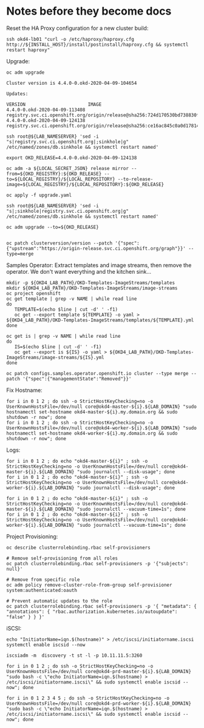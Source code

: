 # Notes before they become docs

Reset the HA Proxy configuration for a new cluster build:

    ssh okd4-lb01 "curl -o /etc/haproxy/haproxy.cfg http://${INSTALL_HOST}/install/postinstall/haproxy.cfg && systemctl restart haproxy"
    
Upgrade:

    oc adm upgrade 

    Cluster version is 4.4.0-0.okd-2020-04-09-104654

    Updates:

    VERSION                       IMAGE
    4.4.0-0.okd-2020-04-09-113408 registry.svc.ci.openshift.org/origin/release@sha256:724d170530bd738830f0ba370e74d94a22fc70cf1c017b1d1447d39ae7c3cf4f
    4.4.0-0.okd-2020-04-09-124138 registry.svc.ci.openshift.org/origin/release@sha256:ce16ac845c0a0d178149553a51214367f63860aea71c0337f25556f25e5b8bb3

    ssh root@${LAB_NAMESERVER} 'sed -i "s|registry.svc.ci.openshift.org|;sinkhole|g" /etc/named/zones/db.sinkhole && systemctl restart named'

    export OKD_RELEASE=4.4.0-0.okd-2020-04-09-124138

    oc adm -a ${LOCAL_SECRET_JSON} release mirror --from=${OKD_REGISTRY}:${OKD_RELEASE} --to=${LOCAL_REGISTRY}/${LOCAL_REPOSITORY} --to-release-image=${LOCAL_REGISTRY}/${LOCAL_REPOSITORY}:${OKD_RELEASE}

    oc apply -f upgrade.yaml

    ssh root@${LAB_NAMESERVER} 'sed -i "s|;sinkhole|registry.svc.ci.openshift.org|g" /etc/named/zones/db.sinkhole && systemctl restart named'

    oc adm upgrade --to=${OKD_RELEASE}


    oc patch clusterversion/version --patch '{"spec":{"upstream":"https://origin-release.svc.ci.openshift.org/graph"}}' --type=merge

Samples Operator: Extract templates and image streams, then remove the operator.  We don't want everything and the kitchen sink...

    mkdir -p ${OKD4_LAB_PATH}/OKD-Templates-ImageStreams/templates
    mkdir ${OKD4_LAB_PATH}/OKD-Templates-ImageStreams/image-streams
    oc project openshift
    oc get template | grep -v NAME | while read line
    do
       TEMPLATE=$(echo $line | cut -d' ' -f1)
       oc get --export template ${TEMPLATE} -o yaml > ${OKD4_LAB_PATH}/OKD-Templates-ImageStreams/templates/${TEMPLATE}.yml
    done

    oc get is | grep -v NAME | while read line
    do
       IS=$(echo $line | cut -d' ' -f1)
       oc get --export is ${IS} -o yaml > ${OKD4_LAB_PATH}/OKD-Templates-ImageStreams/image-streams/${IS}.yml
    done

    oc patch configs.samples.operator.openshift.io cluster --type merge --patch '{"spec":{"managementState":"Removed"}}'

Fix Hostname:

    for i in 0 1 2 ; do ssh -o StrictHostKeyChecking=no -o UserKnownHostsFile=/dev/null core@okd4-master-${i}.${LAB_DOMAIN} "sudo hostnamectl set-hostname okd4-master-${i}.my.domain.org && sudo shutdown -r now"; done
    for i in 0 1 2 ; do ssh -o StrictHostKeyChecking=no -o UserKnownHostsFile=/dev/null core@okd4-worker-${i}.${LAB_DOMAIN} "sudo hostnamectl set-hostname okd4-worker-${i}.my.domain.org && sudo shutdown -r now"; done

Logs:

    for i in 0 1 2 ; do echo "okd4-master-${i}" ; ssh -o StrictHostKeyChecking=no -o UserKnownHostsFile=/dev/null core@okd4-master-${i}.${LAB_DOMAIN} "sudo journalctl --disk-usage"; done
    for i in 0 1 2 ; do echo "okd4-master-${i}" ; ssh -o StrictHostKeyChecking=no -o UserKnownHostsFile=/dev/null core@okd4-worker-${i}.${LAB_DOMAIN} "sudo journalctl --disk-usage"; done

    for i in 0 1 2 ; do echo "okd4-master-${i}" ; ssh -o StrictHostKeyChecking=no -o UserKnownHostsFile=/dev/null core@okd4-master-${i}.${LAB_DOMAIN} "sudo journalctl --vacuum-time=1s"; done
    for i in 0 1 2 ; do echo "okd4-master-${i}" ; ssh -o StrictHostKeyChecking=no -o UserKnownHostsFile=/dev/null core@okd4-worker-${i}.${LAB_DOMAIN} "sudo journalctl --vacuum-time=1s"; done

Project Provisioning:

    oc describe clusterrolebinding.rbac self-provisioners

    # Remove self-provisioning from all roles
    oc patch clusterrolebinding.rbac self-provisioners -p '{"subjects": null}'

    # Remove from specific role
    oc adm policy remove-cluster-role-from-group self-provisioner system:authenticated:oauth

    # Prevent automatic updates to the role
    oc patch clusterrolebinding.rbac self-provisioners -p '{ "metadata": { "annotations": { "rbac.authorization.kubernetes.io/autoupdate": "false" } } }'

iSCSI:

    echo "InitiatorName=iqn.$(hostname)" > /etc/iscsi/initiatorname.iscsi
    systemctl enable iscsid --now

    iscsiadm -m  discovery -t st -l -p 10.11.11.5:3260

    for i in 0 1 2 ; do ssh -o StrictHostKeyChecking=no -o UserKnownHostsFile=/dev/null core@okd4-prd-master-${i}.${LAB_DOMAIN} "sudo bash -c \"echo InitiatorName=iqn.$(hostname) > /etc/iscsi/initiatorname.iscsi\" && sudo systemctl enable iscsid --now"; done

    for i in 0 1 2 3 4 5 ; do ssh -o StrictHostKeyChecking=no -o UserKnownHostsFile=/dev/null core@okd4-prd-worker-${i}.${LAB_DOMAIN} "sudo bash -c \"echo InitiatorName=iqn.$(hostname) > /etc/iscsi/initiatorname.iscsi\" && sudo systemctl enable iscsid --now"; done
